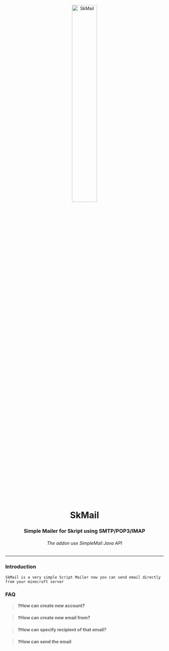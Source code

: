 [//]: # (<- Header ->)
<p align="center" style="align: center; text-align: center">
<img align="center" alt="SkMail" width="40%" src="https://github.com/cooffeeRequired/SkriptMail/assets/106232282/04fd017f-2ab2-4d37-a8e2-042d22587408">
</p>
<h1 align="center">SkMail</h1>

<h3 align="center">Simple Mailer for Skript using SMTP/POP3/IMAP</h3>
<h6 align="center">The addon use SimpleMail Java API</h6>
<hr>

### Introduction
    SkMail is a very simple Script Mailer now you can send email directly from your minecraft server

### FAQ
> ❓**How can create new account?**

> ❓**How can create new email from?**

> ❓**How can specify recipient of that email?**

> ❓**How can send the email**

